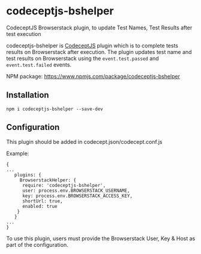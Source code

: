 # codeceptjs-bshelper
CodeceptJS Browserstack plugin, to update Test Names, Test Results after test execution 

codeceptjs-bshelper is [CodeceptJS](https://codecept.io/) plugin which is to complete tests results on Browserstack after execution. The plugin updates test name and
test results on Browserstack using the `event.test.passed` and `event.test.failed` events.

NPM package: <https://www.npmjs.com/package/codeceptjs-bshelper>

## Installation
`npm i codeceptjs-bshelper --save-dev`

## Configuration

This plugin should be added in codecept.json/codecept.conf.js

Example:

```
{
...
   plugins: {
     BrowserstackHelper: {
      require: 'codeceptjs-bshelper',
      user: process.env.BROWSERSTACK_USERNAME,
      key: process.env.BROWSERSTACK_ACCESS_KEY,
      shortUrl: true,
      enabled: true
    }
   }
...
}
```
To use this plugin, users must provide the Browserstack User, Key & Host as part of the configuration.
